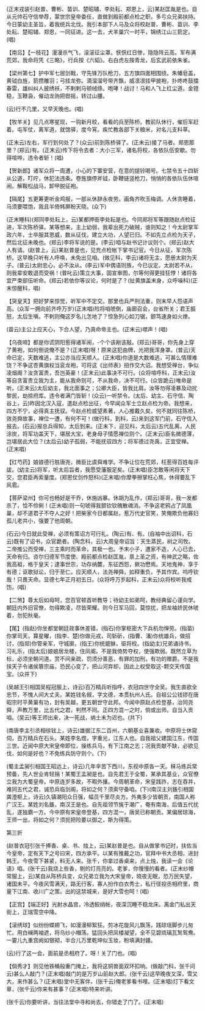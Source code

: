<!-- { "loadSidebar": true } -->
(正末戎装引赵普、曹彬、苗训、楚昭辅、李处耘、郑恩上，云)某赵匡胤是也。自从元帅石守信举荐，蒙世宗皇帝委任，直做到殿前都点检之职，多亏众兄弟扶持。今日蒙幼主圣旨，着我统兵北伐。我引本部下人马及众将校赵普、曹彬、苗训、李处耘、楚昭辅、郑恩，一同征进。这一去，犬羊巢穴一时平，锦绣江山三箭定。(唱)

【南吕】【一枝花】漫漫杀气飞，滚滚征尘罩。恹恹红日惨，隐隐阵云高。军布满荒郊，我命将凭《三略》，行兵按《六韬》。右白虎左按青龙，后玄武前依朱雀。

【梁州第七】护中军七层剑戟，守先锋万队枪刀，五方旗四面相围绕。朱幡皂盖，黄钺白旌，箭攒雕羽；弓挂龙弥。滴溜溜号带齐飘，威凛凛挂甲披袍，扑咚咚鼓擂春雷，雄纠纠人披绣袄，不剌剌马顿绒绦。咆哮！战讨！马和人飞上红尘道。金镫稳，玉鞭袅，催动龙驹把辔摇，转过山腰。

(云)行不几里，又早天晚也。(唱)

【牧羊关】见几点寒星现，一钩新月皎，看看的兵至陈桥。教前队休行，催后军赶着。屯军仗，离军道，就馆驿，度今宵。疾忙教各部下关粮米，对名儿支料草。

(正末云)左右，军行到何处了？(众云)前到陈桥驿了。(正末云)接了马者。郑恩那里？(郑云)有。(正末云)传下将令去者：大小三军，诸名将校，各依队伍安歇。勿得喧哗，违令者斩！(唱)

【贺新郎】诸军众将一周遭，小心的下寨安营，在意的提铃喝号。七禁令五十四斩从公道，叮咛，休犯法违条。卷旌旗停斧钺，卧鞭链竖枪刀，悄悄的各依队伍休喧闹。解鞍松战马，卸甲脱征袍。

【隔尾】五更筹更听金鸡报，一部从休辞永夜劳。画角齐吹玉梅调。人休贪睡着，马须要喂饱，我且半倚帏屏盼天晓。(众下)

(正末睡科)(郑同李处耘上，云)某都押衙李处耘是也。今同郑将军等跟随赵点检征进，军次陈桥驿。某等想来，主上幼弱，我辈出死力破贼，谁则知之！今太尉掌军政六年，士卒服其恩威，数从征伐，建立大功，人望已归。不如先立点检为天子，然后北征未晚也。(郑云)李将军说的是。(李云)咱与赵书记计议则个。(郑云)赵大人有请。(赵普上，云)某赵普是也，见充点检帐下掌书记官。今日从征，军次陈桥。这早晚只听有人呼唤，未免出见咱。(做见科，李云)诸将无主，愿册太尉为天子。(普云)太尉忠心，必不汝从。(李云)军中偶语则族，今已议定。太尉若不从，则我辈安敢退而受祸！(普叱云)策立大事，固宣审图，尔等何得更挂狂悖！诸将各宜严束部伍听命。(郑云)若依你等议论，何时是了？(扯黄旗盖末身，众呼噪科)(正末惊醒科，唱)

【哭皇天】把好梦来惊觉，听军中不定交。那里也兵严刑法重，则末早人怨语声高。(众军一拥向前齐呼万岁)(正末唱)险将咱唬倒，庙廊召会，台省所关；君王振怒，太后生嗔。不剌则俺这歹名儿怎地了？惊急列心如刀锯，颤笃速身如火燎。

(苗云)主公上应天心，下合人望，乃真命帝主也。(正末云)噤声！(唱)

【乌夜啼】都是你谎阴阳惹得诸军闹，-个个该剐该敲。(郑云)哥哥，你先身上穿了黄袍，如何倒说俺不是？(正末唱)呀！原来这犯由牌，光把我浑身罩。(普云)天命已定，天数难逃，主公亦当应天顺人。(正末唱)你道是大数难逃，可甚么情理难饶？不争这杏黄旗权当衮龙袍，可将这《出师表》扭作交大诏。我想受禅台，争似凌烟阁？汝贪富贵，吾岂英豪！(正末云)此事决不可行。(众将喧呼科，正末云)汝等自贪富贵立我为主，能从我命则可，不从我命，决不可行。(众皆跪云)唯命是听。(正末云)太后幼主，我北面事之；公卿大臣，皆我比肩。汝等勿得凌暴及动扰黎民，劫掠府库。违令者满门皆斩！(众云)一听禁令。(太后、幼主、石守信、陶谷上，云)昨因北汉入寇，遣赵点检出征，今早闻众军士立赵点检为帝。我想来，四方不宁，必得真主抚驭。今赵点检威望素著，人心推戴久矣，何不就同往陈桥，效尧舜故事，禅位一遭，有何不可！(做行科，到科，云)来到这军门前，石守信入报去。(石云)报总兵得知，太后到来。(正末下，迎见科，太后云)五代乱离，人民涂炭，将军功盖天下，堪居大宝，老身母子情愿禅位则个。(正末云)臣名微德薄，岂堪居此大位？(太后云)幼子孤弱，不能抚驭四方；将军德过尧禹，正宜受禅。(正末唱)

【红芍药】娘娘德行胜唐尧，微臣比虞舜难学。不争让位在荒郊，枉惹得百姓每评詙。(幼主云)将军，听太后旨者，我愿受藩服足矣。(正末唱)臣怎敢等闲将天下交，您君臣再索量度。(郑恩仗剑作怒科)(正末唱)你摩拳擦掌枉心焦，休得要乱下风雹。

【菩萨梁州】你可也畅好是干乔，休施凶暴。休胡为乱作，(郑云)哥哥，我一发都杀了，恰不伶俐！(正末唱)则一句唬得我颤钦钦魄散魂消。不争这老鸦占了凤凰巢，却不道君子不夺人之好！把柴家今日都属赵，惹万代史官笑，笑俺欺负他寡妇孤儿老共小，强要了他周朝。

(石云)今日就此受禅，必须有策诏方可行礼。(陶云)有、有。(自袖中出诏科，石云)既有了诏书，众官跪者。(陶念科，云)大周皇帝诏旨：天生蒸民，树之司牧。二帝推公而受禅，三主乘时而革命，其极一也。予末小子，遭家不造，人心已去，天命有归。咨尔归德军节度使、殿前都点检赵匡胤，禀上圣之资，有神武之略，佐我高祖，格于皇天；逮事世宗，功存纳麓，东征西怨，厥功懋焉。天地鬼神，享于有德；讴歌狱讼，归于至仁。应天顺人，法尧禅舜，如释重负，予其作宾。呜呼钦哉！只畏天命。显德七年正月初五日。(众将呼万岁起科，正末云)众将校听我戒饬。(唱)

【二煞】尊太后如母呵，您百官顿首听教导；待幼主如弟呵，教经典留心谨向学。朝廷内外旧官僚，勿得欺凌，尽皆荣耀。则今日军马回，莫惊扰，把龙袖娇民休唬着，勿犯秋毫。

【尾】(指赵)你坐都堂朝廷政事休差错，(指石)你掌枢密大下兵机勿惮劳。(指苗)你掌司天，算星曜，(指李、楚)你做元戎，司斩斫，(指曹、潘)你统雄兵，做招讨，(指郑)你管亲军，守城廓，(指王)你统貔貅，驱将校。(指幼主)兄弟诵诗书，习礼乐，(指太后)娘娘居龙楼，住凤阁。不是我倚势夺权，使强欺弱。既然立草为标，必须坐朝问道。赏不间亲疏，罚须分善恶，有罪的加刑，有功的赠爵。不是我挟天子令诸侯篡宗庙，恐民心变了，把山河弃却，因此上权受取这-颗交天传国宝。(众并下)

(吴越王引相国吴程冠服上，诗云)百万精兵听指呼，衣冠四世守全吴。我生直欲全忠节，不愧人间大丈夫。某姓钱名俶，字文德，本贯杭州人氏。自祖公公钱镠在唐昭宗时平黄巢有功，封有吴越，更五朝世守此邦。今闻中原赵点检登基，治同尧舜，声教万里，比五代之君，判然不同。正四方混一之时，倘或出师。自当入贡咱。(吴云)等王师出来，决一死战，纳土未为迟也。(共下)

(南唐李主引丞相徐铉上，诗云)雄据江东二百州，六朝基业喜兼收。中原将士休窥伺，百万精兵在石头。某姓李名煜，字重光，江东人也。自我祖父建国江东，传国三世。近闻中原大宋皇帝即位，操练兵马，有下江南之志；况我贡献不缺，必欲见伐，如何是好也？不免练兵防守则个。(下)

(蜀主孟昶引相国王昭远上，诗云)几年辛苦下西川，东视中原各一天。秣马练兵常预备，先人世业肯轻捐！某蜀王孟昶是也。自先君王于全蜀，某承其基业，众官僚立我为大蜀皇帝。中原连岁多故，不暇外攘。今周朝革命，宋皇践祚，志在吞并，难同五代之君，诚恐兵临剑阁，将如之何？须索守备咱。(下)(南汉主刘鋹引相国龚澄枢上，诗云)久镇潮阳众日强，幅员千里尽炎方。外夷多少皆朝贡，南国人称广汉王。某姓刘名鋹，南汉王是也。自先祖领节旄于潮广，奄有南海，后值五代扰乱，遂独霸一方。今中原有宋皇帝登基，四方混一，唐吴已称朝贡。某偏居琼海，王师一出，将如之何？须扼把险要以御之，斯为得策。


第三折

(赵普衣冠引张千捧香、桌、书、烛上，云)某赵普是也。自从做掌书记时，扶佐当今皇帝，定有天下之号曰宋，四方承平。以某有推戴之功，官拜中书大丞相，进封韩王。今夜雪下甚紧，料无人来。张千，你拿过香桌来，点上烛，我读一会《论语》咱。(张千云)我烧上些香，剔的灯亮亮的。老爹，你慢慢的看者。(正末纱帽常服上，云)某自从陈桥兵变，众兄弟立我为大宋皇帝，晓夜无眠，恐万民失望，诸国未平。今夜风雪满天，路无行客，寡人扮作白衣秀士，私行径投丞相府里，商量下江南、收川广之策。出的这禁城来，是好大雪也呵！(唱)

【正宫】【端正好】光射水晶宫，冷透鲛绡帐，夜深沉睡不稳龙床。离金门私出天街上，正瑞雪空中降。

【滚绣球】似纷纷蝶翅飞，如漫漫柳絮狂。剪冰花旋风儿飘荡，践琼瑶脚步儿匆忙。用白襕两袖遮，将乌纱小帽荡。猛回头把凤楼凝望，全不见碧琉璃瓦鹙鸳鸯。一霎儿九重宫阙如银砌，半合儿万里乾坤似玉妆，粉填满封疆。

(云)行了这一会，面前是丞相府了。呀！关了门也。(唱)

【倘秀才】则见他铁桶般重门掩上，我将这铜兽面双环扣响。(做敲门科，张千问云)甚么人敲门？(正末唱)敲门的是万岁山前赵大郎。(张千云)这早晚夜又深，雪又大，来作甚么？(正末唱)堂中无客伴，(张千云)俺老爹看书哩。(正末唱)灯下看文章，(张千云)你来有甚事？(正末唱)特来听讲。

(张千云)你要听讲，当往法堂中寻和尚去，你错走了门了。(正末唱)

